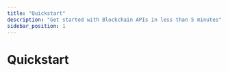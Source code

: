 ```yaml
---
title: "Quickstart"
description: "Get started with Blockchain APIs in less than 5 minutes"
sidebar_position: 1
---
```


# Quickstart


